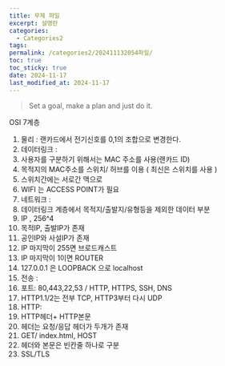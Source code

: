 ```yaml
---
title: 무제 파일
excerpt: 설명란
categories:
  - Categories2
tags: 
permalink: /categories2/202411132054파일/
toc: true
toc_sticky: true
date: 2024-11-17
last_modified_at: 2024-11-17
---
```

> Set a goal, make a plan and just do it.

OSI 7계층

1. 물리 : 랜카드에서 전기신호를 0,1의 조합으로 변경한다.
2. 데이터링크 : 
  1. 사용자를 구분하기 위해서는 MAC 주소를 사용(랜카드 ID)
  2. 목적지의 MAC주소를 스위치/ 허브를 이용 ( 최신은 스위치를 사용 )
  3. 스위치간에는 서로간 맥으로 
  4. WIFI 는 ACCESS POINT가 필요
3. 네트워크 : 
  1. 데이터링크 계층에서 목적지/출발지/유형등을 제외한 데이터 부분
  2. IP , 256^4
  3. 목적IP, 출발IP가 존재
  4. 공인IP와 사설IP가 존재
  5. IP 마지막이 255면 브로드캐스트
  6. IP 마지막이 1이면 ROUTER
  7. 127.0.0.1 은 LOOPBACK 으로 localhost
4. 전송 :
  1. 포트: 80,443,22,53  / HTTP, HTTPS, SSH, DNS
  2. HTTP1.1/2는 전부 TCP, HTTP3부터 다시 UDP
5. HTTP:
  1. HTTP헤더+ HTTP본문
  2. 헤더는 요청/응답 헤더가 두개가 존재
  3. GET/ index.html, HOST
  4. 헤더와 본문은 빈칸줄 하나로 구분
  5. SSL/TLS